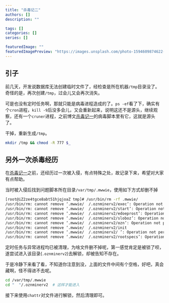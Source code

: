```yaml
---
title: "杀毒记二"
authors: []
description: ""

tags: []
categories: []
series: []

featuredImage: ""
featuredImagePreview: "https://images.unsplash.com/photo-1594609874622-ea467979942d?ixid=MnwxMjA3fDB8MHxwaG90by1wYWdlfHx8fGVufDB8fHx8&ixlib=rb-1.2.1&auto=format&fit=crop&w=1074&q=80"
---
```


## 引子
前几天，开发说数据库无法创建临时文件了，经检查是所在机器`/tmp`目录没了。奇怪的是，再次创建`/tmp`，过会儿又会再次消失。

可是也没有定时任务啊，那就只能是病毒进程造成的了。`ps -ef`看了下，确实有个`cron`进程，`kill -9`后没多会儿，又会重新起来，说明这还不是源头，继续观察，还有一个`cruner`进程，之前博文[杀毒记一](https://xwlearn.com/antivirus1/#%E6%81%B6%E6%84%8F%E8%84%9A%E6%9C%AC)的病毒脚本里有它，这就是源头了。

干掉，重新生成`/tmp`。
```bash
mkdir /tmp && chmod -R 777 $_
```

## 另外一次杀毒经历

在[杀毒记一](https://xwlearn.com/antivirus1/)之前，还经历过一次被入侵，有点特殊之处，故记录下来，希望对大家有点帮助。

当时被入侵后找到问题脚本所在目录`/var/tmp/.mwwie`，使用如下方式却删不掉
```bash
[root@iZ2ze4tgce8abt51hjqjoaZ tmp]# /usr/bin/rm -rf .mwwie/
/usr/bin/rm: cannot remove ‘.mwwie/  /.oznminerv2/exec’: Operation not permitted
/usr/bin/rm: cannot remove ‘.mwwie/  /.oznminerv2/start’: Operation not permitted
/usr/bin/rm: cannot remove ‘.mwwie/  /.oznminerv2/edoeprost’: Operation not permitted
/usr/bin/rm: cannot remove ‘.mwwie/  /.oznminerv2/sloboz’: Operation not permitted
/usr/bin/rm: cannot remove ‘.mwwie/  /.oznminerv2/ozn’: Operation not permitted
/usr/bin/rm: cannot remove ‘.mwwie/  /.oznminerv2/init                                                                                                                                                                                                                               x’: Operation not permitted
/usr/bin/rm: cannot remove ‘.mwwie/  /.oznminerv2/ ’: Operation not permitted
/usr/bin/rm: cannot remove ‘.mwwie/  /.oznminerv2/rootspecs’: Operation not permitted
```

定时任务与异常进程均已被清理，为啥文件删不掉呢，第一感觉肯定是被锁了呗，遂尝试进入该目录(`.oznminerv2`)去解锁，却被告知不存在。

于是冷静下来看了看，不知道你注意到没，上面的文件中间有个空格，好吧，真会藏啊，怪不得进不去呢。

```bash
cd /var/tmp/.mwwie
cd "  "/.oznminerv2  # 这样才能进入
```

接下来使用`chattr`对文件进行解锁，然后清理即可。


